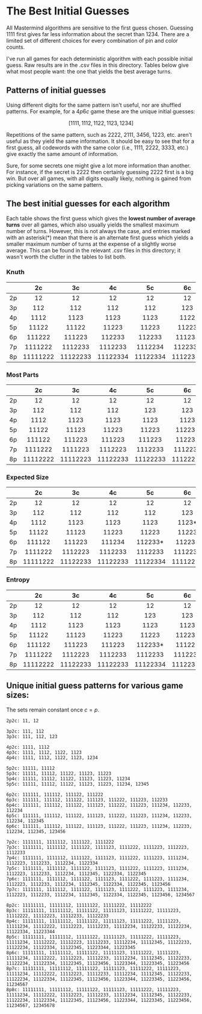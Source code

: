 # The Best Initial Guesses

All Mastermind algorithms are sensitive to the first guess chosen. Guessing 1111 first gives far less information about
the secret than 1234. There are a limited set of different choices for every combination of pin and color counts. 

I've run all games for each deterministic algorithm with each possible initial guess. Raw results are in the .csv files in this 
directory. Tables below give what most people want: the one that yields the best average turns.

## Patterns of initial guesses

Using different digits for the same pattern isn't useful, nor are shuffled patterns. For example, for a $4p6c$ game 
these are the unique initial guesses:

$$[1111, 1112, 1122, 1123, 1234]$$

Repetitions of the same pattern, such as 2222, 2111, 3456, 1223, etc. aren't useful as they yield the same information.
It should be easy to see that for a first guess, all codewords with the same color (i.e., 1111, 2222, 3333, etc.) give
exactly the same amount of information. 

Sure, for some secrets one might give a lot more information than another. For instance, if the secret is 2222 then
certainly guessing 2222 first is a big win. But over all games, with all digits equally likely, nothing is gained from
picking variations on the same pattern.

## The best initial guesses for each algorithm

Each table shows the first guess which gives the **lowest number of average turns** over all games, which also
usually yields the smallest maximum number of turns. However, this is not always the case, and entries marked with
an asterisk(*) mean that there is an alternate first guess which yields a smaller maximum number of turns at the expense
of a slightly worse average. This can be found in the relevant .csv files in this directory; it wasn't worth the clutter
in the tables to list both.

### Knuth

| |2c|3c|4c|5c|6c|7c|8c|9c|10c|11c|12c|13c|14c|15c|
|:---:|:---:|:---:|:---:|:---:|:---:|:---:|:---:|:---:|:---:|:---:|:---:|:---:|:---:|:---:|
|2p|12|12|12|12|12|12|12|12|12|12|12|12|12|12|
|3p|112|112|112|112|123|123|123|123|123|123|123|123|123|123|
|4p|1112|1123|1123|1123|1122|1234|1234|1234|1234|1234|1234|1234|1234|1234*|
|5p|11122|11122|11223|11223|11223|11223|11223|11234|12345|12345|12345|12345|12345|11234|
|6p|111222|111223|112233|112233|111234|112234|112234|112234|112345|112234|112345|
|7p|1111222|1112233|1112233|1112234|1122334|1122334|1122345|1122345*|
|8p|11111222|11122233|11122334|11122334|11122334|11223344|

### Most Parts

| |2c|3c|4c|5c|6c|7c|8c|9c|10c|11c|12c|13c|14c|15c|
|:---:|:---:|:---:|:---:|:---:|:---:|:---:|:---:|:---:|:---:|:---:|:---:|:---:|:---:|:---:|
|2p|12|12|12|12|12|12|12|12|12|12|12|12|12|12|
|3p|112|112|112|123|123|123|123|123|123|123|123|123|123|123|
|4p|1112|1123|1123|1123|1123|1123|1234|1234|1234|1234*|1234|1234|1234|1234|
|5p|11122|11123|11223|11223|11223*|11223|11223|11234|11234|11234|11234|12345|12345|12345|
|6p|111122|111223|111223|111223|112233|112233*|112233|112234|112234|112234|112234|
|7p|1111222|1111223|1112223|1112233|1112233|1112233*|1122334|1122334|
|8p|11112222|11112223|11122233|11122233|11122233|11122334|

### Expected Size

| |2c|3c|4c|5c|6c|7c|8c|9c|10c|11c|12c|13c|14c|15c|
|:---:|:---:|:---:|:---:|:---:|:---:|:---:|:---:|:---:|:---:|:---:|:---:|:---:|:---:|:---:|
|2p|12|12|12|12|12|12|12|12|12|12|12|12|12|12|
|3p|112|112|112|112|123|123|123|123|123|123|123|123|123|123|
|4p|1112|1123|1123|1123|1123*|1234|1234|1234|1234*|1234|1234|1234|1234|1234|
|5p|11122|11123|11223|11223|11223|11223|11223|11234|11234|11223|11234|12345|11234|11234|
|6p|111122|111223|111234|112233*|112233|112234|112234|112233|123456|123456|123456*|
|7p|1111222|1112223|1112233|1112233|1112233|1112233|1112234*|1234567|
|8p|11111222|11122233|11122233|11122334|11112223|11234567|

### Entropy

| |2c|3c|4c|5c|6c|7c|8c|9c|10c|11c|12c|13c|14c|15c|
|:---:|:---:|:---:|:---:|:---:|:---:|:---:|:---:|:---:|:---:|:---:|:---:|:---:|:---:|:---:|
|2p|12|12|12|12|12|12|12|12|12|12|12|12|12|12|
|3p|112|112|112|123|123|123|123|123|123|123|123|123|123|123|
|4p|1112|1123|1123|1123|1123|1123|1234|1234|1234|1234|1234|1234|1234|1234|
|5p|11122|11123|11223|11223|11223*|11223|11223|11234|11234|11234|11234|12345|12345|12345*|
|6p|111122|111223|111223|112233*|111223|112234|112233|112234|112234|112234|112234|
|7p|1111222|1112223|1112233|1112233|1112233|1122334|1122334|1122334|
|8p|11112222|11122233|11122233|11122334|11122334|11122334|

## Unique initial guess patterns for various game sizes:

The sets remain constant once $c = p$.

````
2p2c: 11, 12

3p2c: 111, 112
3p3c: 111, 112, 123

4p2c: 1111, 1112
4p3c: 1111, 1112, 1122, 1123
4p4c: 1111, 1112, 1122, 1123, 1234

5p2c: 11111, 11112
5p3c: 11111, 11112, 11122, 11123, 11223
5p4c: 11111, 11112, 11122, 11123, 11223, 11234
5p5c: 11111, 11112, 11122, 11123, 11223, 11234, 12345

6p2c: 111111, 111112, 111122, 111222
6p3c: 111111, 111112, 111122, 111123, 111222, 111223, 112233
6p4c: 111111, 111112, 111122, 111123, 111222, 111223, 111234, 112233, 112234
6p5c: 111111, 111112, 111122, 111123, 111222, 111223, 111234, 112233, 112234, 112345
6p6c: 111111, 111112, 111122, 111123, 111222, 111223, 111234, 112233, 112234, 112345, 123456

7p2c: 1111111, 1111112, 1111122, 1111222  
7p3c: 1111111, 1111112, 1111122, 1111123, 1111222, 1111223, 1112223, 1112233
7p4c: 1111111, 1111112, 1111122, 1111123, 1111222, 1111223, 1111234, 1112223, 1112233, 1112234, 1122334
7p5c: 1111111, 1111112, 1111122, 1111123, 1111222, 1111223, 1111234, 1112223, 1112233, 1112234, 1112345, 1122334, 1122345
7p6c: 1111111, 1111112, 1111122, 1111123, 1111222, 1111223, 1111234, 1112223, 1112233, 1112234, 1112345, 1122334, 1122345, 1123456
7p7c: 1111111, 1111112, 1111122, 1111123, 1111222, 1111223, 1111234, 1112223, 1112233, 1112234, 1112345, 1122334, 1122345, 1123456, 1234567
 
8p2c: 11111111, 11111112, 11111122, 11111222, 11112222
8p3c: 11111111, 11111112, 11111122, 11111123, 11111222, 11111223, 11112222, 11112223, 11112233, 11122233
8p4c: 11111111, 11111112, 11111122, 11111123, 11111222, 11111223, 11111234, 11112222, 11112223, 11112233, 11112234, 11122233, 11122234, 11122334, 11223344
8p5c: 11111111, 11111112, 11111122, 11111123, 11111222, 11111223, 11111234, 11112222, 11112223, 11112233, 11112234, 11112345, 11122233, 11122234, 11122334, 11122345, 11223344, 11223345
8p6c: 11111111, 11111112, 11111122, 11111123, 11111222, 11111223, 11111234, 11112222, 11112223, 11112233, 11112234, 11112345, 11122233, 11122234, 11122334, 11122345, 11123456, 11223344, 11223345, 11223456
8p7c: 11111111, 11111112, 11111122, 11111123, 11111222, 11111223, 11111234, 11112222, 11112223, 11112233, 11112234, 11112345, 11122233, 11122234, 11122334, 11122345, 11123456, 11223344, 11223345, 11223456, 11234567
8p8c: 11111111, 11111112, 11111122, 11111123, 11111222, 11111223, 11111234, 11112222, 11112223, 11112233, 11112234, 11112345, 11122233, 11122234, 11122334, 11122345, 11123456, 11223344, 11223345, 11223456, 11234567, 12345678 
````



